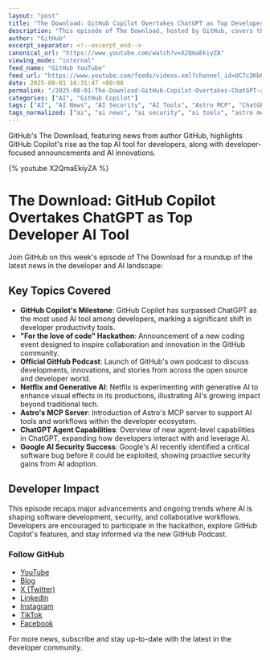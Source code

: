 ```yaml
---
layout: "post"
title: "The Download: GitHub Copilot Overtakes ChatGPT as Top Developer AI Tool"
description: "This episode of The Download, hosted by GitHub, covers the rising adoption of GitHub Copilot as the most used AI tool among developers, surpassing ChatGPT. Other major developer news includes the announcement of the \"For the love of code\" hackathon, release of the official GitHub Podcast, Netflix leveraging generative AI for visual effects, updates on AI tool developments like Astro's MCP server, new ChatGPT agent capabilities, and Google's AI-driven security breakthrough."
author: "GitHub"
excerpt_separator: <!--excerpt_end-->
canonical_url: "https://www.youtube.com/watch?v=X2QmaEkiyZA"
viewing_mode: "internal"
feed_name: "GitHub YouTube"
feed_url: "https://www.youtube.com/feeds/videos.xml?channel_id=UC7c3Kb6jYCRj4JOHHZTxKsQ"
date: 2025-08-01 16:31:47 +00:00
permalink: "/2025-08-01-The-Download-GitHub-Copilot-Overtakes-ChatGPT-as-Top-Developer-AI-Tool.html"
categories: ["AI", "GitHub Copilot"]
tags: ["AI", "AI News", "AI Security", "AI Tools", "Astro MCP", "ChatGPT", "Developer Tools", "Generative AI", "GitHub", "GitHub Copilot", "Google AI", "Hackathon", "Netflix", "Open Source", "Podcast", "Software Development", "TheDownload", "Videos"]
tags_normalized: ["ai", "ai news", "ai security", "ai tools", "astro mcp", "chatgpt", "developer tools", "generative ai", "github", "github copilot", "google ai", "hackathon", "netflix", "open source", "podcast", "software development", "thedownload", "videos"]
---
```


GitHub's The Download, featuring news from author GitHub, highlights GitHub Copilot's rise as the top AI tool for developers, along with developer-focused announcements and AI innovations.<!--excerpt_end-->

{% youtube X2QmaEkiyZA %}

# The Download: GitHub Copilot Overtakes ChatGPT as Top Developer AI Tool

Join GitHub on this week's episode of The Download for a roundup of the latest news in the developer and AI landscape:

## Key Topics Covered

- **GitHub Copilot's Milestone**: GitHub Copilot has surpassed ChatGPT as the most used AI tool among developers, marking a significant shift in developer productivity tools.
- **"For the love of code" Hackathon**: Announcement of a new coding event designed to inspire collaboration and innovation in the GitHub community.
- **Official GitHub Podcast**: Launch of GitHub's own podcast to discuss developments, innovations, and stories from across the open source and developer world.
- **Netflix and Generative AI**: Netflix is experimenting with generative AI to enhance visual effects in its productions, illustrating AI's growing impact beyond traditional tech.
- **Astro's MCP Server**: Introduction of Astro's MCP server to support AI tools and workflows within the developer ecosystem.
- **ChatGPT Agent Capabilities**: Overview of new agent-level capabilities in ChatGPT, expanding how developers interact with and leverage AI.
- **Google AI Security Success**: Google's AI recently identified a critical software bug before it could be exploited, showing proactive security gains from AI adoption.

## Developer Impact

This episode recaps major advancements and ongoing trends where AI is shaping software development, security, and collaborative workflows. Developers are encouraged to participate in the hackathon, explore GitHub Copilot's features, and stay informed via the new GitHub Podcast.

### Follow GitHub

- [YouTube](http://bit.ly/subgithub)
- [Blog](https://github.blog)
- [X (Twitter)](https://twitter.com/github)
- [LinkedIn](https://linkedin.com/company/github)
- [Instagram](https://www.instagram.com/github)
- [TikTok](https://www.tiktok.com/@github)
- [Facebook](https://www.facebook.com/GitHub/)

For more news, subscribe and stay up-to-date with the latest in the developer community.
